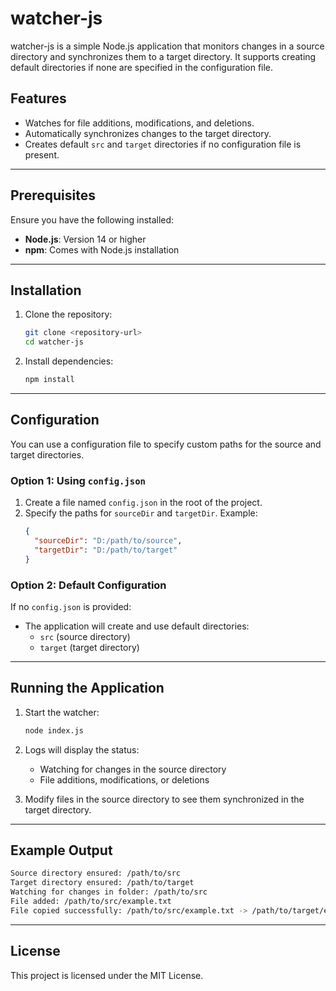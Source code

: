 # watcher-js

watcher-js is a simple Node.js application that monitors changes in a source directory and synchronizes them to a target directory. It supports creating default directories if none are specified in the configuration file.

## Features
- Watches for file additions, modifications, and deletions.
- Automatically synchronizes changes to the target directory.
- Creates default `src` and `target` directories if no configuration file is present.

---

## Prerequisites

Ensure you have the following installed:

- **Node.js**: Version 14 or higher
- **npm**: Comes with Node.js installation

---

## Installation

1. Clone the repository:
   ```bash
   git clone <repository-url>
   cd watcher-js
   ```

2. Install dependencies:
   ```bash
   npm install
   ```

---

## Configuration

You can use a configuration file to specify custom paths for the source and target directories.

### Option 1: Using `config.json`

1. Create a file named `config.json` in the root of the project.
2. Specify the paths for `sourceDir` and `targetDir`. Example:
   ```json
   {
     "sourceDir": "D:/path/to/source",
     "targetDir": "D:/path/to/target"
   }
   ```

### Option 2: Default Configuration

If no `config.json` is provided:
- The application will create and use default directories:
  - `src` (source directory)
  - `target` (target directory)

---

## Running the Application

1. Start the watcher:
   ```bash
   node index.js
   ```

2. Logs will display the status:
   - Watching for changes in the source directory
   - File additions, modifications, or deletions

3. Modify files in the source directory to see them synchronized in the target directory.

---

## Example Output

```bash
Source directory ensured: /path/to/src
Target directory ensured: /path/to/target
Watching for changes in folder: /path/to/src
File added: /path/to/src/example.txt
File copied successfully: /path/to/src/example.txt -> /path/to/target/example.txt
```

---

## License
This project is licensed under the MIT License.

